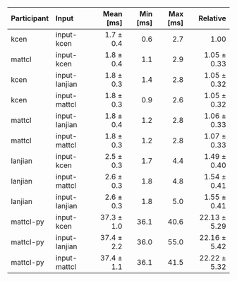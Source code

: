 | Participant | Input | Mean [ms] | Min [ms] | Max [ms] | Relative |
|:---|:---|---:|---:|---:|---:|
| kcen | input-kcen | 1.7 ± 0.4 | 0.6 | 2.7 | 1.00 |
| mattcl | input-kcen | 1.8 ± 0.4 | 1.1 | 2.9 | 1.05 ± 0.33 |
| kcen | input-lanjian | 1.8 ± 0.3 | 1.4 | 2.8 | 1.05 ± 0.32 |
| kcen | input-mattcl | 1.8 ± 0.3 | 0.9 | 2.6 | 1.05 ± 0.32 |
| mattcl | input-lanjian | 1.8 ± 0.4 | 1.2 | 2.8 | 1.06 ± 0.33 |
| mattcl | input-mattcl | 1.8 ± 0.3 | 1.2 | 2.8 | 1.07 ± 0.33 |
| lanjian | input-kcen | 2.5 ± 0.3 | 1.7 | 4.4 | 1.49 ± 0.40 |
| lanjian | input-mattcl | 2.6 ± 0.3 | 1.8 | 4.8 | 1.54 ± 0.41 |
| lanjian | input-lanjian | 2.6 ± 0.3 | 1.8 | 5.0 | 1.55 ± 0.41 |
| mattcl-py | input-kcen | 37.3 ± 1.0 | 36.1 | 40.6 | 22.13 ± 5.29 |
| mattcl-py | input-lanjian | 37.4 ± 2.2 | 36.0 | 55.0 | 22.16 ± 5.42 |
| mattcl-py | input-mattcl | 37.4 ± 1.1 | 36.1 | 41.5 | 22.22 ± 5.32 |
